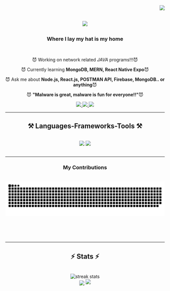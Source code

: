 <img align="right" src="https://visitor-badge.laobi.icu/badge?page_id=." />

<h1 align="center">
    <img src="https://readme-typing-svg.herokuapp.com/?font=Righteous&size=35&center=true&vCenter=true&width=500&height=70&duration=1000&lines=😈😈😈😈😈😈😈😈;+😈😈😈😈😈😈😈😈;" />
</h1>

<h3 color="blue" align="center"> Where I lay my hat is my home </h3>

<br/>

<div align="center">
 
 😈 Working on network related *JAVA* programs!!!😈
 
 😈 Currently learning **MongoDB, MERN, React Native Expo**😈

 😈 Ask me about **Node.js, React.js, POSTMAN API, Firebase, MongoDB.. or anything**😈

 😈 **"Malware is great, malware is fun for everyone!!"**😈
 
 </div>
 
<div align="center"> 
  <a href="mailto:Xnrrrrrr@gmail.com">
    <img src="https://img.shields.io/badge/Gmail-333333?style=for-the-badge&logo=gmail&logoColor=red" />
  </a>
  <a href="" target="_blank">
    <img src="https://img.shields.io/badge/LinkedIn-0077B5?style=for-the-badge&logo=linkedin&logoColor=white" target="_blank" />
  </a>
  <a href="" target="_blank">
     <img src="https://img.shields.io/badge/Portfolio-FF5722?style=for-the-badge&logo=todoist&logoColor=white" target="_blank" /> <!-- sqlite, safari, google-chrome are other good icon options -->
  </a>
</div>

 <hr/>
 
<h2 align="center">⚒️ Languages-Frameworks-Tools ⚒️</h2>
<br/>
<div align="center">
    <img src="https://skillicons.dev/icons?i=html,vscode,github,git,blender,discord,idea,linux,powershell" />
    <img src="https://skillicons.dev/icons?i=nodejs,python,lua,mongodb,java,mysql,flask,javascript" /><br>
</div>

<br/>
<hr/>

<div align="center">
  <h3>My Contributions</h3>
  <br>
  <img alt="snake eating my contributions" src="https://raw.githubusercontent.com/Xnrrrrrr/Xnrrrrrr/output/github-contribution-grid-snake.svg" />

  
  <br/><br/><br/>
</div>

<hr/>

<h2 align="center">⚡ Stats ⚡</h2>
<br>
<div align=center>
  <img width=390 src="https://streak-stats.demolab.com/?user=xnrrrrrr&count_private=true&theme=react&border_radius=10" alt="streak stats"/>
  <br/>
  <img width=325 align="center" src="https://github-readme-stats.vercel.app/api/top-langs/?username=Xnrrrrrr&hide=HTML&langs_count=8&layout=compact&theme=react&border_radius=10
</div>
      

<br/><br/>
<hr/>

<h3 align="center">
    <img src="https://readme-typing-svg.herokuapp.com/?font=Righteous&size=25&center=true&vCenter=true&width=500&height=70&duration=1000&lines=Feels+so+right+to+do+wrong+:);Feels+so+right+to+do+wrong+:)">
</h3>

<br/>
